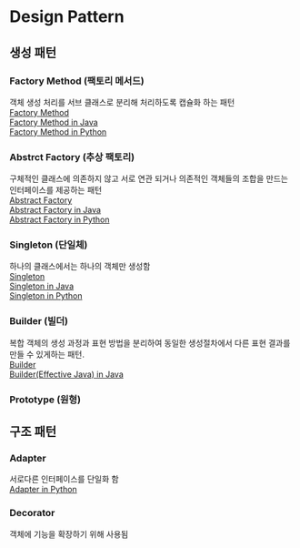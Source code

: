 # Design Pattern
## 생성 패턴
### Factory Method (팩토리 메서드)
객체 생성 처리를 서브 클래스로 분리해 처리하도록 캡슐화 하는 패턴<br/>
[Factory Method](https://github.com/mallycrip/DesignPattern/blob/master/Factory_Method.md)<br/>
[Factory Method in Java](https://github.com/mallycrip/DesignPattern/tree/master/Java/FactoryMethod/src)<br/>
[Factory Method in Python](https://github.com/mallycrip/DesignPattern/tree/master/Python/factory_method)<br/>

### Abstrct Factory (추상 팩토리)
구체적인 클래스에 의존하지 않고 서로 연관 되거나 의존적인 객체들의 조합을 만드는 인터페이스를 제공하는 패턴<br/>
[Abstract Factory](https://github.com/mallycrip/DesignPattern/blob/master/Abstract_Factory.md)<br/>
[Abstract Factory in Java](https://github.com/mallycrip/DesignPattern/tree/master/Java/AbstactFactory/src)<br/>
[Abstract Factory in Python](https://github.com/mallycrip/DesignPattern/tree/master/Python/abstract_factory)<br/>
### Singleton (단일체)
하나의 클래스에서는 하나의 객체만 생성함<br/>
[Singleton](https://github.com/mallycrip/DesignPattern/blob/master/Singleton.md)<br/>
[Singleton in Java](https://github.com/mallycrip/DesignPattern/tree/master/Java/Singleton/src)<br/>
[Singleton in Python](https://github.com/mallycrip/DesignPattern/tree/master/Python/singleton)<br/>
### Builder (빌더)
복합 객체의 생성 과정과 표현 방법을 분리하여 동일한 생성절차에서 다른 표현 결과를 만들 수 있게하는 패턴.<br/>
[Builder](https://github.com/mallycrip/DesignPattern/blob/master/Builder.md)<br/>
[Builder(Effective Java) in Java](https://github.com/mallycrip/DesignPattern/tree/master/Java/Builder/src)

### Prototype (원형)

## 구조 패턴
### Adapter
서로다른 인터페이스를 단일화 함<br/>
[Adapter in Python](https://github.com/mallycrip/DesignPattern/tree/master/Python/adapter)

### Decorator
객체에 기능을 확장하기 위해 사용됨
